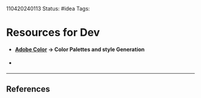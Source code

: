 110420240113
Status: #idea
Tags: 

# Resources for Dev
- #### [Adobe Color](https://color.adobe.com) -> Color Palettes and style Generation 
- ####



___
## References
